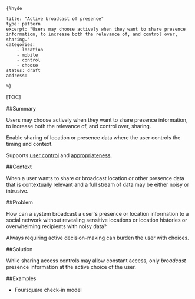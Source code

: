     {%hyde

    title: "Active broadcast of presence"
    type: pattern
    excerpt: "Users may choose actively when they want to share presence information, to increase both the relevance of, and control over, sharing."
    categories: 
        - location
        - mobile
        - control
        - choose
    status: draft
    address: 

    %}

[TOC]

<!--###[Also Known As]-->
<!-- All other names the pattern is known by.-->



##Summary
<!-- One short paragraph summarising the pattern.-->

Users may choose actively when they want to share presence information, to increase both the relevance of, and control over, sharing.

<!--intent-->
Enable sharing of location or presence data where the user controls the timing and context.

Supports [user control](User-control) and [appropriateness](Appropriateness).

##Context
<!-- The situations in which the pattern may apply.-->

When a user wants to share or broadcast location or other presence data that is contextually relevant and a full stream of data may be either noisy or intrusive.

##Problem
<!-- The problem a pattern addresses, including a list of forces describing why a problem might be difficult to solve.-->

How can a system broadcast a user's presence or location information to a social network without revealing sensitive locations or location histories or overwhelming recipients with noisy data?

<!--forces/concerns-->
Always requiring active decision-making can burden the user with choices.

##Solution
<!-- A concise description of how the pattern addresses the problem.-->

While sharing access controls may allow constant access, only _broadcast_ presence information at the active choice of the user. 

<!--###[Structure]-->
<!--A detailed specification of the structural aspects of the pattern. A class diagram if applicable.-->



<!--###[Implementation]-->
<!--Guidelines for implementing the pattern; code fragments; suggested PETS; policy fragments.-->



<!--##Consequences-->
<!--The advantages (benefits) and disadvantages (liabilities) of applying the pattern.-->



<!--###[Constraints]-->
<!-- limitations as a consequence of applying the pattern.-->



##Examples
<!--Motivational example to see how the pattern is applied.-->

* Foursquare check-in model

<!--###[Known Uses]-->
<!-- Pointers to various applications of the pattern.-->



<!--##See Also-->
<!-- Any pointers to relevant information, not contained in the subfields below.-->



<!--###[Related Patterns]-->
<!-- Supporting and conflicting patterns-->



<!--###[Sources]-->
<!-- References to the original source of the pattern.-->



<!--##General Comments-->
<!-- Separate discussion on the pattern.-->



<!--##Tags-->
<!-- User definable descriptors for additional correlation.-->


